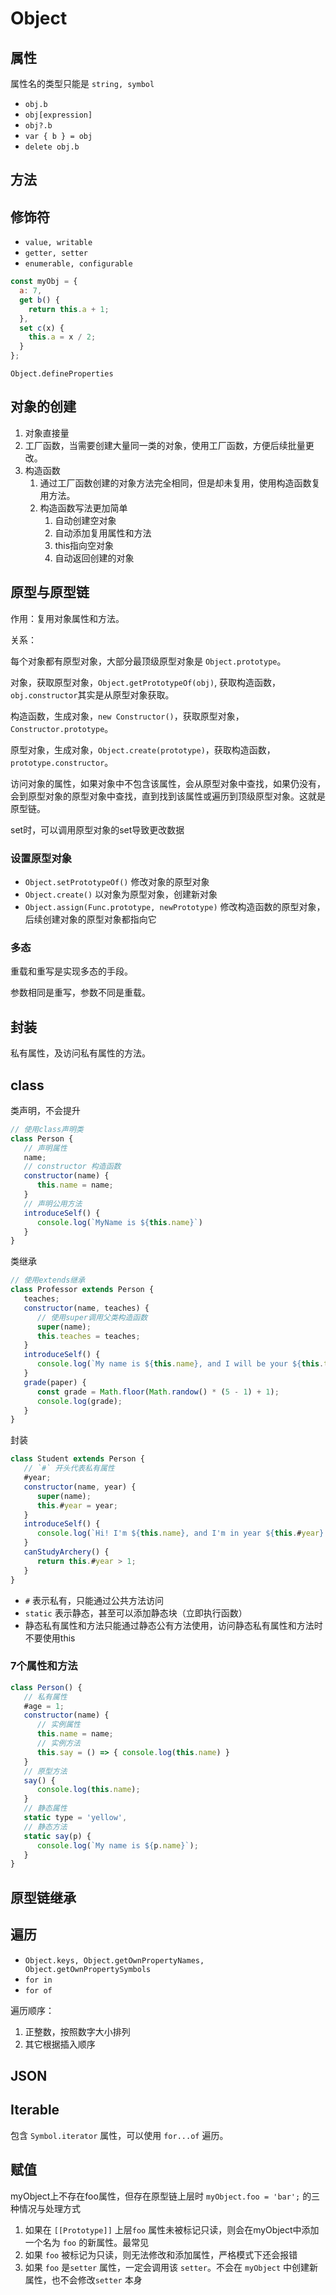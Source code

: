 # Object

## 属性

属性名的类型只能是 `string, symbol`

* `obj.b`
* `obj[expression]`
* `obj?.b`
* `var { b } = obj`
* `delete obj.b`

## 方法

## 修饰符

* `value, writable`
* `getter, setter`
* `enumerable, configurable`

```js
const myObj = {
  a: 7,
  get b() {
    return this.a + 1;
  },
  set c(x) {
    this.a = x / 2;
  }
};
```

`Object.defineProperties`

## 对象的创建

1. 对象直接量
2. 工厂函数，当需要创建大量同一类的对象，使用工厂函数，方便后续批量更改。
3. 构造函数
   1. 通过工厂函数创建的对象方法完全相同，但是却未复用，使用构造函数复用方法。
   2. 构造函数写法更加简单
      1. 自动创建空对象
      2. 自动添加复用属性和方法
      3. this指向空对象
      4. 自动返回创建的对象

## 原型与原型链

作用：复用对象属性和方法。

关系：

每个对象都有原型对象，大部分最顶级原型对象是 `Object.prototype`。

对象，获取原型对象，`Object.getPrototypeOf(obj)`, 获取构造函数，`obj.constructor`其实是从原型对象获取。

构造函数，生成对象，`new Constructor()`，获取原型对象，`Constructor.prototype`。

原型对象，生成对象，`Object.create(prototype)`，获取构造函数，`prototype.constructor`。

访问对象的属性，如果对象中不包含该属性，会从原型对象中查找，如果仍没有，会到原型对象的原型对象中查找，直到找到该属性或遍历到顶级原型对象。这就是原型链。

set时，可以调用原型对象的set导致更改数据

### 设置原型对象

* `Object.setPrototypeOf()` 修改对象的原型对象
* `Object.create()` 以对象为原型对象，创建新对象
* `Object.assign(Func.prototype, newPrototype)` 修改构造函数的原型对象，后续创建对象的原型对象都指向它

### 多态

重载和重写是实现多态的手段。

参数相同是重写，参数不同是重载。

## 封装

私有属性，及访问私有属性的方法。

## class

类声明，不会提升

```js
// 使用class声明类
class Person {
   // 声明属性
   name;
   // constructor 构造函数
   constructor(name) {
      this.name = name;
   }
   // 声明公用方法
   introduceSelf() {
      console.log(`MyName is ${this.name}`)
   }
}
```

类继承

```js
// 使用extends继承
class Professor extends Person {
   teaches;
   constructor(name, teaches) {
      // 使用super调用父类构造函数
      super(name);
      this.teaches = teaches;
   }
   introduceSelf() {
      console.log(`My name is ${this.name}, and I will be your ${this.teaches} professor.`)
   }
   grade(paper) {
      const grade = Math.floor(Math.randow() * (5 - 1) + 1);
      console.log(grade);
   }
}
```

封装

```js
class Student extends Person {
   // `#` 开头代表私有属性
   #year;
   constructor(name, year) {
      super(name);
      this.#year = year;
   }
   introduceSelf() {
      console.log(`Hi! I'm ${this.name}, and I'm in year ${this.#year}.`);
   }
   canStudyArchery() {
      return this.#year > 1;
   }
}
```

* `#` 表示私有，只能通过公共方法访问
* `static` 表示静态，甚至可以添加静态块（立即执行函数）
* 静态私有属性和方法只能通过静态公有方法使用，访问静态私有属性和方法时不要使用this

### 7个属性和方法

```js
class Person() {
   // 私有属性
   #age = 1;
   constructor(name) {
      // 实例属性
      this.name = name;
      // 实例方法
      this.say = () => { console.log(this.name) }
   }
   // 原型方法
   say() {
      console.log(this.name);
   }
   // 静态属性
   static type = 'yellow',
   // 静态方法
   static say(p) {
      console.log(`My name is ${p.name}`);
   }
}
```

## 原型链继承

## 遍历

* `Object.keys, Object.getOwnPropertyNames, Object.getOwnPropertySymbols`
* `for in`
* `for of`

遍历顺序：

1. 正整数，按照数字大小排列
2. 其它根据插入顺序

## JSON

## Iterable

包含 `Symbol.iterator` 属性，可以使用 `for...of` 遍历。

## 赋值

myObject上不存在foo属性，但存在原型链上层时
`myObject.foo = 'bar';` 的三种情况与处理方式

1. 如果在 `[[Prototype]]` 上层`foo` 属性未被标记只读，则会在myObject中添加一个名为 `foo` 的新属性。最常见
2. 如果 `foo` 被标记为只读，则无法修改和添加属性，严格模式下还会报错
3. 如果 `foo` 是`setter` 属性，一定会调用该 `setter`。不会在 `myObject` 中创建新属性，也不会修改`setter` 本身
